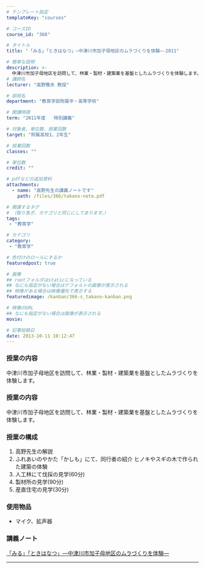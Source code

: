 ```yaml
---
# テンプレート指定
templateKey: "courses"

# コースID
course_id: "366"

# タイトル
title: "「みる」「ときはなつ」—中津川市加子母地区のムラづくりを体験—-2011"

# 簡単な説明
description: >-
  中津川市加子母地区を訪問して、林業・製材・建築業を基盤としたムラづくりを体験します。 ....
# 講師名
lecturer: "高野雅夫 教授"

# 部局名
department: "教育学部附属中・高等学校"

# 開講時限
term: "2011年度	特別講義"

# 対象者、単位数、授業回数
target: "附属高校1、2年生"

# 授業回数
classes: ""

# 単位数
credit: ""

# pdfなどの追加資料
attachments:
  - name: "高野先生の講義ノートです" 
    path: /files/366/takano-note.pdf

# 関連するタグ
# （取り急ぎ、カテゴリと同じにしてあります。）
tags:
 - "教育学"

# カテゴリ
category:
 - "教育学"

# 色付けのロールにするか
featuredpost: true

# 画像
## rootフォルダはstaticになっている
## なにも指定がない場合はデフォルトの画像が表示される
## 映像がある場合は映像優先で表示する
featuredimage: /kanban/366-s_takano-kanban.png

# 映像のURL
## なにも指定がない場合は画像が表示される
movie: 

# 記事投稿日
date: 2013-10-11 10:12:47
---
```


### 授業の内容

中津川市加子母地区を訪問して、林業・製材・建築業を基盤としたムラづくりを体験します。








### 授業の内容

中津川市加子母地区を訪問して、林業・製材・建築業を基盤としたムラづくりを体験します。

### 授業の構成

1. 高野先生の解説
2. ふれあいのやかた「かしも」にて、同行者の紹介
ヒノキやスギの木で作られた建築の体験
3. 人工林にて伐採の見学(60分)
4. 製材所の見学(90分)
5. 産直住宅の見学(30分)

### 使用物品

* マイク、拡声器





### 講義ノート

[「みる」「ときはなつ」—中津川市加子母地区のムラづくりを体験—](https://ocw.nagoya-u.jp/files/366/takano-note.pdf) 










-----